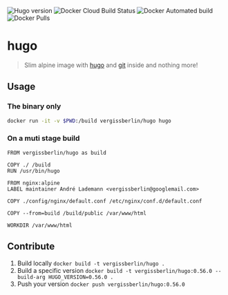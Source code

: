 ![Hugo version](https://img.shields.io/badge/hugo%20version-0.56.0-informational?style=flat-square)
![Docker Cloud Build Status](https://img.shields.io/docker/cloud/build/vergissberlin/hugo?style=flat-square)
![Docker Automated build](https://img.shields.io/docker/automated/vergissberlin/hugo?style=flat-square)
![Docker Pulls](https://img.shields.io/docker/pulls/vergissberlin/hugo?style=flat-square)


# hugo

> Slim alpine image with [hugo](https://gohugo.io) and [git](https://git-scm.com) inside and nothing more!

## Usage

### The binary only

```bash
docker run -it -v $PWD:/build vergissberlin/hugo hugo
```

### On a muti stage build

```
FROM vergissberlin/hugo as build

COPY ./ /build
RUN /usr/bin/hugo

FROM nginx:alpine
LABEL maintainer André Lademann <vergissberlin@googlemail.com>

COPY ./config/nginx/default.conf /etc/nginx/conf.d/default.conf

COPY --from=build /build/public /var/www/html

WORKDIR /var/www/html
```

## Contribute

1. Build locally `docker build -t vergissberlin/hugo .`
2. Build a specific version `docker build -t vergissberlin/hugo:0.56.0 --build-arg HUGO_VERSION=0.56.0 .`
3. Push your version `docker push vergissberlin/hugo:0.56.0`
